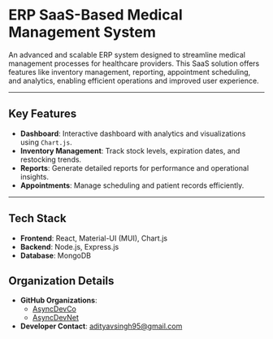 # ERP SaaS-Based Medical Management System

An advanced and scalable ERP system designed to streamline medical management processes for healthcare providers. This SaaS solution offers features like inventory management, reporting, appointment scheduling, and analytics, enabling efficient operations and improved user experience.

---

## Key Features
- **Dashboard**: Interactive dashboard with analytics and visualizations using `Chart.js`.
- **Inventory Management**: Track stock levels, expiration dates, and restocking trends.
- **Reports**: Generate detailed reports for performance and operational insights.
- **Appointments**: Manage scheduling and patient records efficiently.

---

## Tech Stack
- **Frontend**: React, Material-UI (MUI), Chart.js
- **Backend**: Node.js, Express.js
- **Database**: MongoDB

## Organization Details

- **GitHub Organizations**:
  - [AsyncDevCo](https://github.com/asyncdevco)
  - [AsyncDevNet](https://github.com/asyncdevnet)
- **Developer Contact**: [adityavsingh95@gmail.com](mailto:adityavsingh95@gmail.com)
